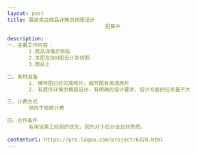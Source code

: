 ```yaml
---                
layout: post       
title: 服装类目商品详情页排版设计
                                招募中
           
description: 
一、主要工作内容：
       1.商品详情页排版
       2.主图及SKU图设计及切图
       3.商品上

二、素材准备
       1. 模特图已经完成修片，细节图有高清原片
       2. 有提供详情页模版设计，有明确的设计要求，设计方面的任务量不大

三、计费方式
       倾向于按款计费

四、合作条件
       有淘宝美工经验的优先，因为对于后台会比较熟悉。
     
contenturl: https://pro.lagou.com/project/6328.html      
---                 
```

